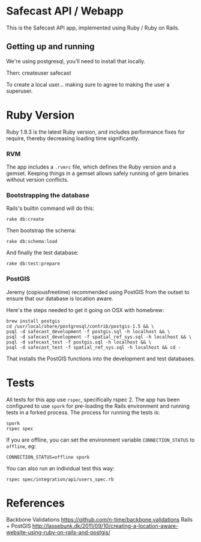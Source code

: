 # Safecast API / Webapp #

This is the Safecast API app, implemented using Ruby / Ruby on Rails.

## Getting up and running ##

We're using postgresql, you'll need to install that locally.

Then:
    createuser safecast

To create a local user... making sure to agree to making the user a superuser.


# Ruby Version #

Ruby 1.9.3 is the latest Ruby version, and includes performance fixes for require, thereby decreasing loading time significantly.

### RVM ###

The app includes a `.rvmrc` file, which defines the Ruby version and a gemset. Keeping things in a gemset allows safely running of gem binaries without version conflicts.

### Bootstrapping the database ###

Rails's builtin command will do this:

    rake db:create

Then bootstrap the schema:

    rake db:schema:load
    
And finally the test database:

    rake db:test:prepare

### PostGIS ###

Jeremy (copiousfreetime) recommended using PostGIS from the outset to ensure
that our database is location aware.

Here's the steps needed to get it going on OSX with homebrew:

    brew install postgis
    cd /usr/local/share/postgresql/contrib/postgis-1.5 && \
    psql -d safecast_development -f postgis.sql -h localhost && \
    psql -d safecast_development -f spatial_ref_sys.sql -h localhost && \
    psql -d safecast_test -f postgis.sql -h localhost && \
    psql -d safecast_test -f spatial_ref_sys.sql -h localhost && cd -

That installs the PostGIS functions into the development and test databases.

# Tests #

All tests for this app use `rspec`, specifically rspec 2. The app has been configured to use `spork` for pre-loading the Rails environment and running tests in a forked process. The process for running the tests is:

    spork
    rspec spec

If you are offline, you can set the environment variable `CONNECTION_STATUS` to `offline`, eg:
    
    CONNECTION_STATUS=offline spork

You can also run an individual test this way:

    rspec spec/integration/api/users_spec.rb

# References #

Backbone Validations
https://github.com/n-time/backbone.validations
Rails + PostGIS
 http://lassebunk.dk/2011/09/10/creating-a-location-aware-website-using-ruby-on-rails-and-postgis/